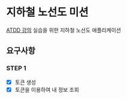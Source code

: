 # 지하철 노선도 미션
[ATDD 강의](https://edu.nextstep.camp/c/R89PYi5H) 실습을 위한 지하철 노선도 애플리케이션

## 요구사항
### STEP 1
- [x] 토큰 생성
- [x] 토큰을 이용하여 내 정보 조회
